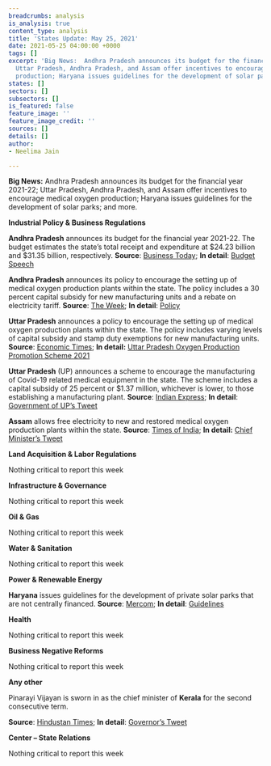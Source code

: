 ```yaml
---
breadcrumbs: analysis
is_analysis: true
content_type: analysis
title: 'States Update: May 25, 2021'
date: 2021-05-25 04:00:00 +0000
tags: []
excerpt: 'Big News:  Andhra Pradesh announces its budget for the financial year 2021-22;
  Uttar Pradesh, Andhra Pradesh, and Assam offer incentives to encourage medical oxygen
  production; Haryana issues guidelines for the development of solar parks; and more.'
states: []
sectors: []
subsectors: []
is_featured: false
feature_image: ''
feature_image_credit: ''
sources: []
details: []
author:
- Neelima Jain

---
```

**Big News:** Andhra Pradesh announces its budget for the financial year 2021-22; Uttar Pradesh, Andhra Pradesh, and Assam offer incentives to encourage medical oxygen production; Haryana issues guidelines for the development of solar parks; and more.

**Industrial Policy & Business Regulations**

**Andhra Pradesh** announces its budget for the financial year 2021-22. The budget estimates the state’s total receipt and expenditure at $24.23 billion and $31.35 billion, respectively. **Source**: [Business Today](https://www.businesstoday.in/current/economy-politics/andhra-pradesh-govt-tables-rs-229-lakh-crore-budget-for-current-fiscal/story/439596.html); **In detail**: [Budget Speech](https://apfinance.gov.in/uploads/budget-2021-22-books/SpeechEnglish.pdf)

**Andhra Pradesh** announces its policy to encourage the setting up of medical oxygen production plants within the state. The policy includes a 30 percent capital subsidy for new manufacturing units and a rebate on electricity tariff. **Source**: [The Week](https://www.theweek.in/wire-updates/business/2021/05/18/mds20-ap-oxygen-policy.html); **In detail**: [Policy](https://www.ciicovid19update.in/uploads/1/3/1/3/131362769/andhra_pradesh_oxygen.pdf)

**Uttar Pradesh** announces a policy to encourage the setting up of medical oxygen production plants within the state. The policy includes varying levels of capital subsidy and stamp duty exemptions for new manufacturing units. **Source**: [Economic Times](https://economictimes.indiatimes.com/news/india/up-offers-incentives-to-invite-large-scale-oxygen-producers-passes-oxygen-production-promotion-policy/articleshow/82702587.cms); **In detail:** [Uttar Pradesh Oxygen Production Promotion Scheme 2021](http://invest.up.gov.in/wp-content/uploads/2021/05/UP-O2-Policy_v7-english.pdf)

**Uttar Pradesh** (UP) announces a scheme to encourage the manufacturing of Covid-19 related medical equipment in the state. The scheme includes a capital subsidy of 25 percent or $1.37 million, whichever is lower, to those establishing a manufacturing plant. **Source**: [Indian Express](https://indianexpress.com/article/cities/lucknow/uttar-pradesh-cabinet-approves-25-subsidy-for-new-units-making-medical-equipment-7316826/); **In detail**: [Government of UP’s Tweet](https://twitter.com/UPGovt/status/1393840716799832066?s=20)

**Assam** allows free electricity to new and restored medical oxygen production plants within the state. **Source**: [Times of India](https://timesofindia.indiatimes.com/city/guwahati/assam-to-give-free-power-to-set-up-new-oxygen-plants/articleshow/82792935.cms); **In detail:** [Chief Minister’s Tweet](https://twitter.com/himantabiswa/status/1394929195109654528)

**Land Acquisition & Labor Regulations**

Nothing critical to report this week

**Infrastructure & Governance**

Nothing critical to report this week

**Oil & Gas**

Nothing critical to report this week

**Water & Sanitation**

Nothing critical to report this week

**Power & Renewable Energy**

**Haryana** issues guidelines for the development of private solar parks that are not centrally financed. **Source**: [Mercom](https://mercomindia.com/haryana-guidelines-solar-parks-private-developers/); **In detail**: [Guidelines](https://cdnbbsr.s3waas.gov.in/s3f80ff32e08a25270b5f252ce39522f72/uploads/2021/05/2021051367.pdf)

**Health**

Nothing critical to report this week

**Business Negative Reforms**

Nothing critical to report this week

**Any other**

Pinarayi Vijayan is sworn in as the chief minister of **Kerala** for the second consecutive term.

**Source**: [Hindustan Times](https://www.hindustantimes.com/india-news/pinarayi-vijayan-takes-oath-as-kerala-chief-minister-for-the-2nd-time-101621505329679.html); **In detail**: [Governor’s Tweet](https://twitter.com/KeralaGovernor/status/1395384519373451272)

**Center – State Relations**

Nothing critical to report this week